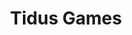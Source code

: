 ---
title: "Tidus Games"
Description: "Marketing colateral for Tidus Games, an airdrop event held by Tidus Wallet."
ogimage: "/images/tidus-games-og-image.jpg"
websiteURL: "https://games.tidus.com"
contactURL: "https://calendly.com/hiretomsmith/hiretomsmith"
gallery:
  - src: "/images/portfolio/tidus_games/tidus-games-thumbnail.jpg"
    lightbox: "/images/portfolio/tidusGames-portfolio-reducedSize.mp4"
    alt: "Tidus Games Promotional Video"
    video: true
  - src: "/images/portfolio/tidus_games/tidus-games-social-thumbnail.jpg"
    lightbox: "/images/portfolio/tidus_games/tidus-games-instagram-carousel.jpg"
    alt: "Tidus Games Instagram Carousel"
    video: false
  - src: "/images/portfolio/tidus_games/intract-x-tidus.jpg"
    lightbox: "/images/portfolio/tidus_games/intract-x-tidus.jpg"
    alt: "Tidus Games Instagram/X Graphic"
    video: false
  - src: "/images/portfolio/tidus_games/tidus-games-page-thumbnail.jpg"
    lightbox: "/images/portfolio/tidus_games/tidus-games-desktop.jpg"
    alt: "Tidus Games Landing Page"
    video: false
overview: "The Tidus Games are a Roman-themed Airdrop event held by Tidus Wallet/NYCrypto. Users are able to sign-in with their crypto wallet and then complete tasks in-app in exchage for points, which are tracked on-chain. I animated a promotional video, designed the landing page, made the necessary UI additons to the mobile app, and developed a suite of marketing collateral."
features:
  - "Adobe AfterEffects"
  - "Motion Graphics"
  - "Marketing Design"
  - "Web Design"
  - "Product Launch"
  - "Graphic design"
  - "UI/UX Design"
  - "Figma"
videoURL: ""
background: "Tidus is a relatively new crypto wallet, and they wanted to launch these games in order to drive engagement. We started with the animated video (my favorite part of this project) to build excitement on social media. Then we moved on to the landing page, got that up and running, and finally fleshed out a suite of marketing graphics for social media and paid advertising."
challenge: "As with any startup, Tidus had a quick deadline to launch the games. I had to find spots in the process where I could make 'quick-wins' in regards to efficiency. I couldn't find many shortcuts for the video animation, but for the landing page, I started with a component library and made small modifications to fit the Tidus brand. I used Figma for the marketing collateral so enable anyone on the team to come in and add comment, add copy, or export assets as needed."
---